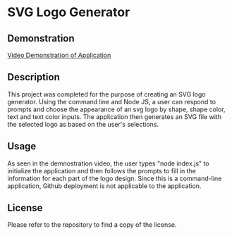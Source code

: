 # SVG Logo Generator

## Demonstration

[Video Demonstration of Application](https://drive.google.com/file/d/1wsxQYAP4B8rp2lUF5JVL3YE8mO7b_ykS)

## Description

This project was completed for the purpose of creating an SVG logo generator. Using the command line and Node JS, a user can respond to prompts and choose the appearance of an svg logo by shape, shape color, text and text color inputs. The application then generates an SVG file with the selected logo as based on the user's selections.   

## Usage

As seen in the demnostration video, the user types "node index.js" to initialize the application and then follows the prompts to fill in the information for each part of the logo design. Since this is a command-line application, Github deployment is not applicable to the application. 

## License

Please refer to the repository to find a copy of the license.